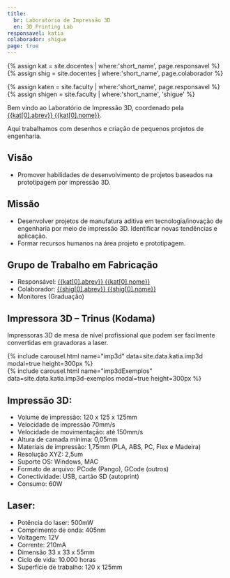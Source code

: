 ```yaml
---
title:
  br: Laboratório de Impressão 3D
  en: 3D Printing Lab
responsavel: katia
colaborador: shigue
page: true
---
```


{% assign kat = site.docentes | where:'short_name', page.responsavel %}
{% assign shig = site.docentes | where:'short_name', page.colaborador %}

{% assign katen = site.faculty | where:'short_name', page.responsavel %}
{% assign shigen = site.faculty | where:'short_name', 'shigue' %}

Bem vindo ao Laboratório de Impressão 3D, coordenado pela <a href="{{site.baseurl}}{{kat[0].url}}">{{kat[0].abrev}} {{kat[0].nome}}</a>.

Aqui trabalhamos com desenhos e criação de pequenos projetos de engenharia.

## Visão
- ​Promover habilidades de desenvolvimento de projetos baseados na prototipagem por impressão 3D.

## Missão
- ​Desenvolver projetos de manufatura aditiva em tecnologia/inovação de engenharia por meio de impressão 3D. Identificar novas tendências e aplicação.
- Formar recursos humanos na área projeto e prototipagem.

## Grupo de Trabalho em Fabricação
- Responsável: <a href="{{site.baseurl}}{{kat[0].url}}">{{kat[0].abrev}} {{kat[0].nome}}</a>
- Colaborador: <a href="{{site.baseurl}}{{shig[0].url}}">{{shig[0].abrev}} {{shig[0].nome}}</a>
- Monitores (Graduação)

## Impressora 3D – Trinus (Kodama)

Impressoras 3D de mesa de nível profissional que podem ser facilmente convertidas em gravadoras a laser.

<div class="col-md-7 float-md-left mb-2">
{% include carousel.html name="imp3d" data=site.data.katia.imp3d modal=true height=300px %}
</div>
<div class="col-md-5 float-md-left mb-2">
{% include carousel.html name="imp3dExemplos" data=site.data.katia.imp3d-exemplos modal=true height=300px %}
</div>

## Impressão 3D:
- Volume de impressão: 120 x 125 x 125mm
- Velocidade de impressão 70mm/s
- Velocidade de movimentação: até 150mm/s
- Altura de camada mínima: 0,05mm
- Materiais de impressão: 1,75mm (PLA, ABS, PC, Flex e Madeira)
- Resolução XYZ: 2,5um
- Suporte OS: Windows, MAC
- Formato de arquivo: PCode (Pango), GCode (outros)
- Conectividade: USB, cartão SD (autoprint)
- Consumo: 60W

## Laser:
- Potência do laser: 500mW
- Comprimento de onda: 405nm
- Voltagem: 12V
- Corrente: 210mA
- Dimensão 33 x 33 x 55mm
- Ciclo de vida: 10.000 horas
- Superfície de trabalho: 120 x 125mm
